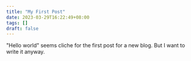 ```yaml
---
title: "My First Post"
date: 2023-03-29T16:22:49+08:00
tags: []
draft: false
---
```


"Hello world" seems cliche for the first post for a new blog. But I want to write it anyway.
